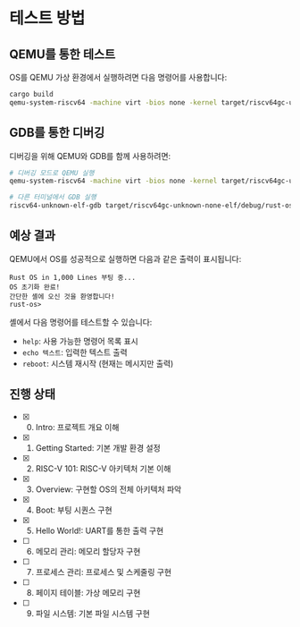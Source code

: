 # 테스트 방법

## QEMU를 통한 테스트

OS를 QEMU 가상 환경에서 실행하려면 다음 명령어를 사용합니다:

```bash
cargo build
qemu-system-riscv64 -machine virt -bios none -kernel target/riscv64gc-unknown-none-elf/debug/rust-os-1000-lines -nographic
```

## GDB를 통한 디버깅

디버깅을 위해 QEMU와 GDB를 함께 사용하려면:

```bash
# 디버깅 모드로 QEMU 실행
qemu-system-riscv64 -machine virt -bios none -kernel target/riscv64gc-unknown-none-elf/debug/rust-os-1000-lines -nographic -gdb tcp::1234 -S

# 다른 터미널에서 GDB 실행
riscv64-unknown-elf-gdb target/riscv64gc-unknown-none-elf/debug/rust-os-1000-lines -ex "target remote localhost:1234"
```

## 예상 결과

QEMU에서 OS를 성공적으로 실행하면 다음과 같은 출력이 표시됩니다:

```
Rust OS in 1,000 Lines 부팅 중...
OS 초기화 완료!
간단한 셸에 오신 것을 환영합니다!
rust-os> 
```

셸에서 다음 명령어를 테스트할 수 있습니다:
- `help`: 사용 가능한 명령어 목록 표시
- `echo 텍스트`: 입력한 텍스트 출력
- `reboot`: 시스템 재시작 (현재는 메시지만 출력)

## 진행 상태

- [x] 00. Intro: 프로젝트 개요 이해
- [x] 01. Getting Started: 기본 개발 환경 설정
- [x] 02. RISC-V 101: RISC-V 아키텍처 기본 이해
- [x] 03. Overview: 구현할 OS의 전체 아키텍처 파악
- [x] 04. Boot: 부팅 시퀀스 구현
- [x] 05. Hello World!: UART를 통한 출력 구현
- [ ] 06. 메모리 관리: 메모리 할당자 구현
- [ ] 07. 프로세스 관리: 프로세스 및 스케줄링 구현
- [ ] 08. 페이지 테이블: 가상 메모리 구현
- [ ] 09. 파일 시스템: 기본 파일 시스템 구현 
